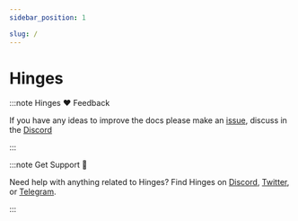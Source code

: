 ```yaml
---
sidebar_position: 1

slug: /
---
```


# Hinges

:::note Hinges ❤️ Feedback

If you have any ideas to improve the docs please make an [issue](https://github.com/hedgeplus-io/docs/issues/new), discuss in the [Discord](https://discord.gg/6nTkjb6y)

:::




:::note Get Support 💬

Need help with anything related to Hinges? Find Hinges on [Discord](https://discord.gg/6nTkjb6y), [Twitter](https://twitter.com/hingesHQ), or [Telegram](https://t.me/hedgeplus_io).

:::
